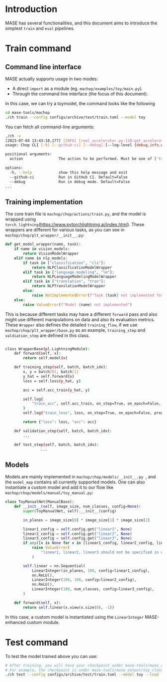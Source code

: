 # Introduction

MASE has several functionalities, and this document aims to introduce the simplest `train` and `eval` pipelines.

# Train command

## Command line interface

MASE actually supports usage in two modes:
* A direct `import` as a module (eg. `machop/examples/toy/main.py`).
* Through the command line interface (the focus of this document).

In this case, we can try a toymodel, the command looks like the following

```bash
cd mase-tools/machop
./ch train --config configs/archive/test/train.toml --model toy
```

You can fetch all command-line arguments:

```bash
./ch -v
[2023-07-04 13:43:10,177] [INFO] [real_accelerator.py:110:get_accelerator] Setting ds_accelerator to cuda (auto detect)
usage: Chop CLI [-h] [--github-ci] [--debug] [--log-level {debug,info,warning,error,critical}] [--interactive] [--ls LS_TARGET] [--load LOAD_NAME] ...

positional arguments:
  action                The action to be performed. Must be one of ['train', 'eval', 'transform', 'search']

options:
  -h, --help            show this help message and exit
  --github-ci           Run in GitHub CI. Default=False
  --debug               Run in debug mode. Default=False
...
```

## Training implementation

The core train file is `machop/chop/actions/train.py`, and the model is wrapped using `torch_lightning`(<https://www.pytorchlightning.ai/index.html>). These wrappers are different for various tasks, as you can see in `machop/chop/plt_wrapper/__init__.py`:

```python
def get_model_wrapper(name, task):
    if name in vision_models:
        return VisionModelWrapper
    elif name in nlp_models:
        if task in ["classification", "cls"]:
            return NLPClassificationModelWrapper
        elif task in ["language_modeling", "lm"]:
            return NLPLanguageModelingModelWrapper
        elif task in ["translation", "tran"]:
            return NLPTranslationModelWrapper
        else:
            raise NotImplementedError(f"Task {task} not implemented for NLP models")
    else:
        raise ValueError(f"Model {name} not implemented")
```

This is because different tasks may have a different `forward` pass and also might use different manipulations on data and also its evaluation metrics.
These `Wrapper` also defines the detailed `training_flow`, if we use `machop/chop/plt_wrapper/base.py` as an example, `training_step` and `valdiation_step` are defined in this class.

```bash

class WrapperBase(pl.LightningModule):
    def forward(self, x):
        return self.model(x)

    def training_step(self, batch, batch_idx):
        x, y = batch[0], batch[1]
        y_hat = self.forward(x)
        loss = self.loss(y_hat, y)

        acc = self.acc_train(y_hat, y)

        self.log(
            "train_acc", self.acc_train, on_step=True, on_epoch=False, prog_bar=True
        )
        self.log("train_loss", loss, on_step=True, on_epoch=False, prog_bar=True)

        return {"loss": loss, "acc": acc}

    def validation_step(self, batch, batch_idx):
        ...

    def test_step(self, batch, batch_idx):
				...
```

## Models

Models are mainly implemented in `machop/chop/models/__init__.py
`, and the `model_map` contains all currently supported models.
One can also instantiate a custom model and add it to our flow like `machop/chop/models/manual/toy_manual.py`:

```python
class ToyManualNet(ManualBase):
    def __init__(self, image_size, num_classes, config=None):
        super(ToyManualNet, self).__init__(config)

        in_planes = image_size[0] * image_size[1] * image_size[2]

        linear1_config = self.config.get("linear1", None)
        linear2_config = self.config.get("linear2", None)
        linear3_config = self.config.get("linear3", None)
        if any([x is None for x in [linear1_config, linear2_config, linear3_config]]):
            raise ValueError(
                "linear1, linear2, linear3 should not be specified in config"
            )

        self.linear = nn.Sequential(
            LinearInteger(in_planes, 100, config=linear1_config),
            nn.ReLU(),
            LinearInteger(100, 100, config=linear2_config),
            nn.ReLU(),
            LinearInteger(100, num_classes, config=linear3_config),
        )

    def forward(self, x):
        return self.linear(x.view(x.size(0), -1))
```

In this case, a custom model is instantiated using the `LinearInteger` MASE-enhanced custom module.

# Test command

To test the model trained above you can use:

```bash
# After training, you will have your checkpoint under mase-tools/mase_output
# For example, the checkpoint is under mase-tools/mase_output/toy_classification_toy-tiny_2023-07-03/software/training_ckpts/best.ckpt 
./ch test --config configs/archive/test/train.toml --model toy --load ../mase_output/toy_classification_toy-tiny_2023-07-03/software/training_ckpts/best.ckpt --load-type pl
```

